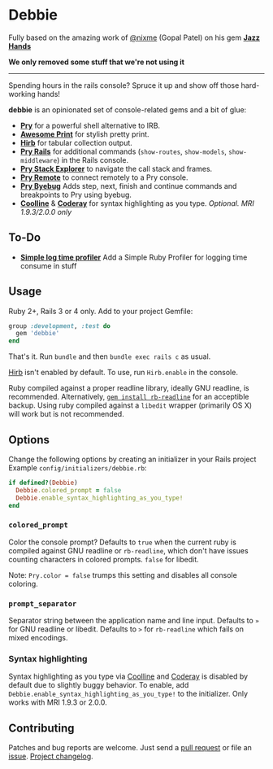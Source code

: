Debbie 
==========
Fully based on the amazing work of [@nixme][nixme] (Gopal Patel) on his gem [**Jazz Hands**][jazz_hands]

__**We only removed some stuff that we're not using it**__

---

Spending hours in the rails console? Spruce it up and show off those
hard-working hands!

**debbie** is an opinionated set of console-related gems and a bit of glue:

* [**Pry**][pry] for a powerful shell alternative to IRB.
* [**Awesome Print**][awesome_print] for stylish pretty print.
* [**Hirb**][hirb] for tabular collection output.
* [**Pry Rails**][pry-rails] for additional commands (`show-routes`,
  `show-models`, `show-middleware`) in the Rails console.
* [**Pry Stack Explorer**][pry-stack_explorer] to navigate the call stack and
  frames.
* [**Pry Remote**][pry-remote] to connect remotely to a Pry console.
* [**Pry Byebug**][pry-byebug] Adds step, next, finish and continue commands and breakpoints to Pry using byebug.
* [**Coolline**][coolline] & [**Coderay**][coderay] for syntax highlighting as
  you type. _Optional. MRI 1.9.3/2.0.0 only_

## To-Do

* [**Simple log time profiler**][simple-log-time] Add a Simple Ruby Profiler for logging time consume in stuff


## Usage

Ruby 2+, Rails 3 or 4 only. Add to your project Gemfile:

```ruby
group :development, :test do
  gem 'debbie'
end
```

That's it. Run `bundle` and then `bundle exec rails c` as usual.

[Hirb][hirb] isn't enabled by default. To use, run `Hirb.enable` in the console.

Ruby compiled against a proper readline library, ideally GNU readline, is
recommended. Alternatively, [`gem install rb-readline`][rb-readline] for an
acceptible backup. Using ruby compiled against a `libedit` wrapper (primarily OS
X) will work but is not recommended.


## Options

Change the following options by creating an initializer in your Rails project
Example `config/initializers/debbie.rb`:

```ruby
if defined?(Debbie)
  Debbie.colored_prompt = false
  Debbie.enable_syntax_highlighting_as_you_type!
end
```

### `colored_prompt`

Color the console prompt? Defaults to `true` when the current ruby is compiled
against GNU readline or `rb-readline`, which don't have issues counting
characters in colored prompts. `false` for libedit.

Note: `Pry.color = false` trumps this setting and disables all console coloring.

### `prompt_separator`

Separator string between the application name and line input. Defaults to `»`
for GNU readline or libedit. Defaults to `>` for `rb-readline` which fails on
mixed encodings.

### Syntax highlighting

Syntax highlighting as you type via [Coolline][coolline] and [Coderay][coderay]
is disabled by default due to slightly buggy behavior. To enable, add
`Debbie.enable_syntax_highlighting_as_you_type!` to the initializer. Only
works with MRI 1.9.3 or 2.0.0.


## Contributing

Patches and bug reports are welcome. Just send a [pull request][pullrequests] or
file an [issue][issues]. [Project changelog][changelog].

[nixme]:              https://github.com/nixme
[jazz_hands]:         https://github.com/nixme/jazz_hands
[pry]:                http://pry.github.com
[awesome_print]:      https://github.com/michaeldv/awesome_print
[hirb]:               https://github.com/cldwalker/hirb
[pry-rails]:          https://github.com/rweng/pry-rails
[pry-remote]:         https://github.com/Mon-Ouie/pry-remote
[pry-stack_explorer]: https://github.com/pry/pry-stack_explorer
[coolline]:           https://github.com/Mon-Ouie/coolline
[coderay]:            https://github.com/rubychan/coderay
[rb-readline]:        https://github.com/luislavena/rb-readline
[pullrequests]:       https://github.com/goodpeople/debbie/pulls
[issues]:             https://github.com/goodpeople/debbie/issues
[changelog]:          https://github.com/goodpeople/debbie/blob/master/CHANGELOG.md
[simple-log-time]:    http://www.pablocantero.com/blog/2014/08/17/quick-and-dirty-simple-ruby-profiler/
[pry-byebug]:         https://github.com/deivid-rodriguez/pry-byebug

